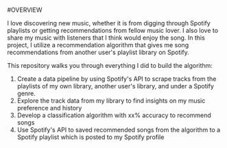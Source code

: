 #OVERVIEW

I love discovering new music, whether it is from digging through Spotify playlists or getting recommendations from fellow music lover. I also love to share my music with listeners that I think would enjoy the song. In this project, I utilize a recommendation algorithm that gives me song recommendations from another user's playlist library on Spotify.

This repository walks you through everything I did to build the algorithm:

1. Create a data pipeline by using Spotify's API to scrape tracks from the playlists of my own library, another user's library, and under a Spotify genre.
2. Explore the track data from my library to find insights on my music preference and history
3. Develop a classification algorithm with xx% accuracy to recommend songs
4. Use Spotify's API to saved recommended songs from the algorithm to a Spotify playlist which is posted to my Spotify profile
